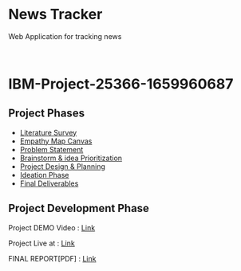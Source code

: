 <h1  style="margin-top: 0px;">News Tracker</h1>

<p  >Web Application for tracking news</p>
<br>

# IBM-Project-25366-1659960687

## Project Phases

- [Literature Survey](https://github.com/IBM-EPBL/IBM-Project-25366-1659960687/blob/main/Phases/Ideation%20Phase/Literature_Survey.pdf)
- [Empathy Map Canvas](https://github.com/IBM-EPBL/IBM-Project-25366-1659960687/blob/main/Phases/Ideation%20Phase/Empathy_Map_Canvas.pdf)
- [Problem Statement](https://github.com/IBM-EPBL/IBM-Project-25366-1659960687/blob/main/Phases/Ideation%20Phase/Problem_Statement.pdf)
- [Brainstorm & idea Prioritization](https://github.com/IBM-EPBL/IBM-Project-25366-1659960687/blob/main/Phases/Ideation%20Phase/brainstorm%20%26%20idea%20priotization.pdf)
- [Project Design & Planning](https://github.com/IBM-EPBL/IBM-Project-25366-1659960687/tree/main/Phases/Project%20Design%20%26%20Planning)
- [Ideation Phase](https://github.com/IBM-EPBL/IBM-Project-25366-1659960687/tree/main/Phases/Ideation%20Phase)
- [Final Deliverables](https://github.com/IBM-EPBL/IBM-Project-25366-1659960687/tree/main/Phases/Final%20deliverables)

## Project Development Phase

Project DEMO Video : [Link](https://drive.google.com/file/d/11W27uPUHuCTogSf9-vFWf_xo6uzo3mBw/view?usp=sharing)

Project Live at : [Link](https://news-tracker-ibm.albyzyx.dev)

FINAL REPORT[PDF] : [Link](https://github.com/IBM-EPBL/IBM-Project-25366-1659960687/blob/main/Phases/Final%20deliverables/IBM-25366-1662611471.pdf)
